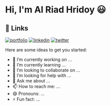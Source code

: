 # Hi, I'm Al Riad Hridoy 😃


## 🔗 Links
[![portfolio](https://img.shields.io/badge/my_portfolio-000?style=for-the-badge&logo=ko-fi&logoColor=white)](https://alriadhridoy.netlify.app/)
[![linkedin](https://img.shields.io/badge/linkedin-0A66C2?style=for-the-badge&logo=linkedin&logoColor=white)](https://www.linkedin.com/in/alriadhridoy/)
[![twitter](https://img.shields.io/badge/twitter-1DA1F2?style=for-the-badge&logo=twitter&logoColor=white)](https://twitter.com/alriadhridoy)



Here are some ideas to get you started:

- 🔭 I’m currently working on ...
- 🌱 I’m currently learning ...
- 👯 I’m looking to collaborate on ...
- 🤔 I’m looking for help with ...
- 💬 Ask me about ...
- 📫 How to reach me: ...
- 😄 Pronouns: ...
- ⚡ Fun fact: ...

